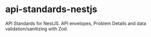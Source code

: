# api-standards-nestjs
API Standards for NestJS. API envelopes, Problem Details and data validation/sanitizing with Zod.
